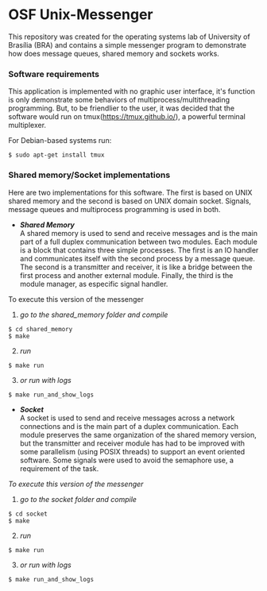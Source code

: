 # OSF Unix-Messenger
This repository was created for the operating systems lab of University of Brasília (BRA) and contains a simple messenger program to demonstrate how does message queues, shared memory and sockets works.

### Software requirements
This application is implemented with no graphic user interface, it's function is only demonstrate some behaviors of multiprocess/multithreading programming. But, to be friendlier to the user, it was decided that the software would run on tmux(https://tmux.github.io/), a powerful terminal multiplexer.

For Debian-based systems run:  
  ```shell
 $ sudo apt-get install tmux
  ```

### Shared memory/Socket implementations

Here are two implementations for this software. The first is based on UNIX shared memory and the second is based on UNIX domain socket. Signals, message queues and multiprocess programming is used in both.

* **_Shared Memory_**    
A shared memory is used to send and receive messages and is the main part of a full duplex communication between two modules. Each module is a block that contains three simple processes.  The first is an IO handler and communicates itself with the second process by a message queue. The second is a transmitter and receiver, it is like a bridge between the first process and another external module. Finally, the third is the module manager, as especific signal handler.  

To execute this version of the messenger  
1) _go to the shared_memory folder and compile_  
```shell
$ cd shared_memory
$ make
```  
2) _run_
```shell
$ make run
``` 
3) _or run with logs_  
```shell
$ make run_and_show_logs
```  
  
  
* **_Socket_**  
A socket is used to send and receive messages across a network connections and is the main part of a duplex communication. Each module preserves the same organization of the shared memory version, but the transmitter and receiver module has had to be improved with some parallelism (using POSIX threads) to support an event oriented software. Some signals were used to avoid the semaphore use, a requirement of the task. 

*To execute this version of the messenger*

1) _go to the socket folder and compile_  
```shell
$ cd socket  
$ make
```  
2) _run_  
```shell
$ make run
```  
3) _or run with logs_  
```shell
$ make run_and_show_logs
```  

